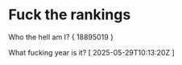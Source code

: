 # Fuck the rankings

Who the hell am I?
{ 18895019 }

What fucking year is it?
[ 2025-05-29T10:13:20Z ]
